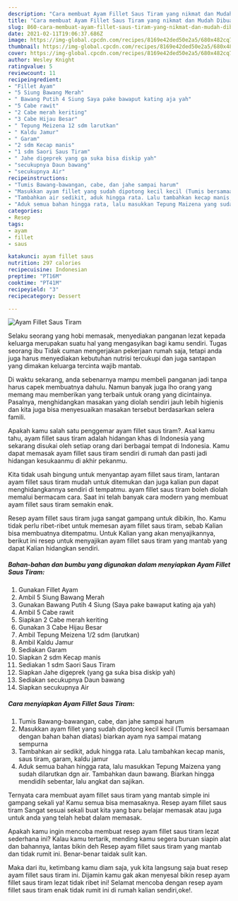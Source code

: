 ```yaml
---
description: "Cara membuat Ayam Fillet Saus Tiram yang nikmat dan Mudah Dibuat"
title: "Cara membuat Ayam Fillet Saus Tiram yang nikmat dan Mudah Dibuat"
slug: 860-cara-membuat-ayam-fillet-saus-tiram-yang-nikmat-dan-mudah-dibuat
date: 2021-02-11T19:06:37.686Z
image: https://img-global.cpcdn.com/recipes/8169e42ded50e2a5/680x482cq70/ayam-fillet-saus-tiram-foto-resep-utama.jpg
thumbnail: https://img-global.cpcdn.com/recipes/8169e42ded50e2a5/680x482cq70/ayam-fillet-saus-tiram-foto-resep-utama.jpg
cover: https://img-global.cpcdn.com/recipes/8169e42ded50e2a5/680x482cq70/ayam-fillet-saus-tiram-foto-resep-utama.jpg
author: Wesley Knight
ratingvalue: 5
reviewcount: 11
recipeingredient:
- "Fillet Ayam"
- "5 Siung Bawang Merah"
- " Bawang Putih 4 Siung Saya pake bawaput kating aja yah"
- "5 Cabe rawit"
- "2 Cabe merah keriting"
- "3 Cabe Hijau Besar"
- " Tepung Meizena 12 sdm larutkan"
- " Kaldu Jamur"
- " Garam"
- "2 sdm Kecap manis"
- "1 sdm Saori Saus Tiram"
- " Jahe digeprek yang ga suka bisa diskip yah"
- "secukupnya Daun bawang"
- "secukupnya Air"
recipeinstructions:
- "Tumis Bawang-bawangan, cabe, dan jahe sampai harum"
- "Masukkan ayam fillet yang sudah dipotong kecil kecil (Tumis bersamaan dengan bahan bahan diatas) biarkan ayam nya sampai matang sempurna"
- "Tambahkan air sedikit, aduk hingga rata. Lalu tambahkan kecap manis, saus tiram, garam, kaldu jamur"
- "Aduk semua bahan hingga rata, lalu masukkan Tepung Maizena yang sudah dilarutkan dgn air. Tambahkan daun bawang. Biarkan hingga mendidih sebentar, lalu angkat dan sajikan."
categories:
- Resep
tags:
- ayam
- fillet
- saus

katakunci: ayam fillet saus 
nutrition: 297 calories
recipecuisine: Indonesian
preptime: "PT16M"
cooktime: "PT41M"
recipeyield: "3"
recipecategory: Dessert

---
```



![Ayam Fillet Saus Tiram](https://img-global.cpcdn.com/recipes/8169e42ded50e2a5/680x482cq70/ayam-fillet-saus-tiram-foto-resep-utama.jpg)

Selaku seorang yang hobi memasak, menyediakan panganan lezat kepada keluarga merupakan suatu hal yang mengasyikan bagi kamu sendiri. Tugas seorang ibu Tidak cuman mengerjakan pekerjaan rumah saja, tetapi anda juga harus menyediakan kebutuhan nutrisi tercukupi dan juga santapan yang dimakan keluarga tercinta wajib mantab.

Di waktu  sekarang, anda sebenarnya mampu membeli panganan jadi tanpa harus capek membuatnya dahulu. Namun banyak juga lho orang yang memang mau memberikan yang terbaik untuk orang yang dicintainya. Pasalnya, menghidangkan masakan yang diolah sendiri jauh lebih higienis dan kita juga bisa menyesuaikan masakan tersebut berdasarkan selera famili. 



Apakah kamu salah satu penggemar ayam fillet saus tiram?. Asal kamu tahu, ayam fillet saus tiram adalah hidangan khas di Indonesia yang sekarang disukai oleh setiap orang dari berbagai tempat di Indonesia. Kamu dapat memasak ayam fillet saus tiram sendiri di rumah dan pasti jadi hidangan kesukaanmu di akhir pekanmu.

Kita tidak usah bingung untuk menyantap ayam fillet saus tiram, lantaran ayam fillet saus tiram mudah untuk ditemukan dan juga kalian pun dapat menghidangkannya sendiri di tempatmu. ayam fillet saus tiram boleh diolah memalui bermacam cara. Saat ini telah banyak cara modern yang membuat ayam fillet saus tiram semakin enak.

Resep ayam fillet saus tiram juga sangat gampang untuk dibikin, lho. Kamu tidak perlu ribet-ribet untuk memesan ayam fillet saus tiram, sebab Kalian bisa membuatnya ditempatmu. Untuk Kalian yang akan menyajikannya, berikut ini resep untuk menyajikan ayam fillet saus tiram yang mantab yang dapat Kalian hidangkan sendiri.

<!--inarticleads1-->

##### Bahan-bahan dan bumbu yang digunakan dalam menyiapkan Ayam Fillet Saus Tiram:

1. Gunakan Fillet Ayam
1. Ambil 5 Siung Bawang Merah
1. Gunakan  Bawang Putih 4 Siung (Saya pake bawaput kating aja yah)
1. Ambil 5 Cabe rawit
1. Siapkan 2 Cabe merah keriting
1. Gunakan 3 Cabe Hijau Besar
1. Ambil  Tepung Meizena 1/2 sdm (larutkan)
1. Ambil  Kaldu Jamur
1. Sediakan  Garam
1. Siapkan 2 sdm Kecap manis
1. Sediakan 1 sdm Saori Saus Tiram
1. Siapkan  Jahe digeprek (yang ga suka bisa diskip yah)
1. Sediakan secukupnya Daun bawang
1. Siapkan secukupnya Air




<!--inarticleads2-->

##### Cara menyiapkan Ayam Fillet Saus Tiram:

1. Tumis Bawang-bawangan, cabe, dan jahe sampai harum
1. Masukkan ayam fillet yang sudah dipotong kecil kecil (Tumis bersamaan dengan bahan bahan diatas) biarkan ayam nya sampai matang sempurna
1. Tambahkan air sedikit, aduk hingga rata. Lalu tambahkan kecap manis, saus tiram, garam, kaldu jamur
1. Aduk semua bahan hingga rata, lalu masukkan Tepung Maizena yang sudah dilarutkan dgn air. Tambahkan daun bawang. Biarkan hingga mendidih sebentar, lalu angkat dan sajikan.




Ternyata cara membuat ayam fillet saus tiram yang mantab simple ini gampang sekali ya! Kamu semua bisa memasaknya. Resep ayam fillet saus tiram Sangat sesuai sekali buat kita yang baru belajar memasak atau juga untuk anda yang telah hebat dalam memasak.

Apakah kamu ingin mencoba membuat resep ayam fillet saus tiram lezat sederhana ini? Kalau kamu tertarik, mending kamu segera buruan siapin alat dan bahannya, lantas bikin deh Resep ayam fillet saus tiram yang mantab dan tidak rumit ini. Benar-benar taidak sulit kan. 

Maka dari itu, ketimbang kamu diam saja, yuk kita langsung saja buat resep ayam fillet saus tiram ini. Dijamin kamu gak akan menyesal bikin resep ayam fillet saus tiram lezat tidak ribet ini! Selamat mencoba dengan resep ayam fillet saus tiram enak tidak rumit ini di rumah kalian sendiri,oke!.

